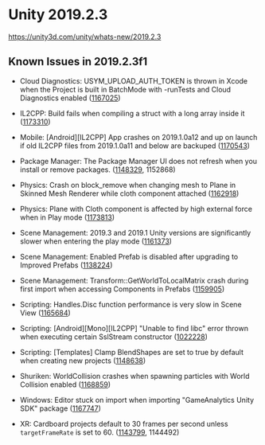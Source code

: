 # Unity 2019.2.3
https://unity3d.com/unity/whats-new/2019.2.3

## Known Issues in 2019.2.3f1

<ul>
<li><p>Cloud Diagnostics: USYM_UPLOAD_AUTH_TOKEN is thrown in Xcode when the Project is built in BatchMode with -runTests and Cloud Diagnostics enabled (<a href="https://issuetracker.unity3d.com/issues/usym-upload-auth-token-is-thrown-in-xcode-when-the-project-is-built-in-batchmode-with-runtests-and-cloud-diagnostics-enabled">1167025</a>)</p></li>
<li><p>IL2CPP:  Build fails when compiling a struct with a long array inside it (<a href="https://issuetracker.unity3d.com/issues/il2cpp-build-fails-when-compiling-a-struct-with-a-long-array-inside-it">1173310</a>)</p></li>
<li><p>Mobile: [Android][IL2CPP] App crashes on 2019.1.0a12 and up on launch if old IL2CPP files from 2019.1.0a11 and below are backuped (<a href="https://issuetracker.unity3d.com/issues/android-il2cpp-app-crashes-on-2019-dot-1-0a12-and-up-on-launch-if-old-il2cpp-files-from-2019-dot-1-0a11-and-below-are-backuped">1170543</a>)</p></li>
<li><p>Package Manager: The Package Manager UI does not refresh when you install or remove packages. (<a href="https://issuetracker.unity3d.com/issues/the-package-manager-ui-does-not-refresh-when-packages-are-installed-or-removed">1148329</a>, 1152868)</p></li>
<li><p>Physics: Crash on block_remove when changing mesh to Plane in Skinned Mesh Renderer while cloth component attached (<a href="https://issuetracker.unity3d.com/issues/crash-on-block-remove-when-changing-mesh-to-plane-in-skinned-mesh-renderer-while-cloth-component-attached">1162918</a>)</p></li>
<li><p>Physics: Plane with Cloth component is affected by high external force when in Play mode (<a href="https://issuetracker.unity3d.com/issues/gameobject-with-cloth-component-is-affected-by-high-external-force-when-in-play-mode">1173813</a>)</p></li>
<li><p>Scene Management: 2019.3 and 2019.1 Unity versions are significantly slower when entering the play mode (<a href="https://issuetracker.unity3d.com/issues/2019-dot-3-and-2019-dot-1-streams-are-significantly-slower-when-entering-the-play-mode">1161373</a>)</p></li>
<li><p>Scene Management: Enabled Prefab is disabled after upgrading to Improved Prefabs (<a href="https://issuetracker.unity3d.com/issues/enabled-prefab-is-disabled-after-upgrading-to-improved-prefabs">1138224</a>)</p></li>
<li><p>Scene Management: Transform::GetWorldToLocalMatrix  crash during first import when accessing Components in Prefabs (<a href="https://issuetracker.unity3d.com/issues/transform-getworldtolocalmatrix-crash-during-first-import-when-accessing-components-in-prefabs">1159905</a>)</p></li>
<li><p>Scripting: Handles.Disc function performance is very slow in Scene View (<a href="https://issuetracker.unity3d.com/issues/handles-dot-disc-function-performance-is-very-slow-in-scene-view">1165684</a>)</p></li>
<li><p>Scripting: [Android][Mono][IL2CPP] "Unable to find libc" error thrown when executing certain SslStream constructor  (<a href="https://issuetracker.unity3d.com/issues/android-mono-il2cpp-unable-to-find-libc-error-thrown-when-executing-certain-sslstream-constructor">1022228</a>)</p></li>
<li><p>Scripting: [Templates] Clamp BlendShapes are set to true by default when creating new projects (<a href="https://issuetracker.unity3d.com/issues/templates-clamp-blendshapes-are-set-to-true-by-default-when-creating-new-projects">1148638</a>)</p></li>
<li><p>Shuriken: WorldCollision crashes when spawning particles with World Collision enabled (<a href="https://issuetracker.unity3d.com/issues/worldcollision-crashes-when-spawning-particles-with-world-collision-enabled">1168859</a>)</p></li>
<li><p>Windows: Editor stuck on import when importing "GameAnalytics Unity SDK" package (<a href="https://issuetracker.unity3d.com/issues/editor-stuck-on-import-when-importing-gameanalytics-unity-sdk-package">1167747</a>)</p></li>
<li><p>XR: Cardboard projects default to 30 frames per second unless <code>targetFrameRate</code> is set to 60. (<a href="https://issuetracker.unity3d.com/issues/cardboard-projects-default-to-30fps">1143799</a>, 1144492)</p></li>
</ul>
